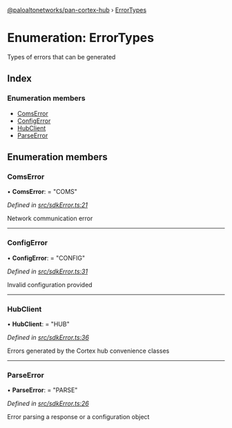 [@paloaltonetworks/pan-cortex-hub](../README.md) › [ErrorTypes](errortypes.md)

# Enumeration: ErrorTypes

Types of errors that can be generated

## Index

### Enumeration members

* [ComsError](errortypes.md#comserror)
* [ConfigError](errortypes.md#configerror)
* [HubClient](errortypes.md#hubclient)
* [ParseError](errortypes.md#parseerror)

## Enumeration members

###  ComsError

• **ComsError**: = "COMS"

*Defined in [src/sdkError.ts:21](https://github.com/xhoms/pan-cortex-hub-nodejs/blob/bb3819c/src/sdkError.ts#L21)*

Network communication error

___

###  ConfigError

• **ConfigError**: = "CONFIG"

*Defined in [src/sdkError.ts:31](https://github.com/xhoms/pan-cortex-hub-nodejs/blob/bb3819c/src/sdkError.ts#L31)*

Invalid configuration provided

___

###  HubClient

• **HubClient**: = "HUB"

*Defined in [src/sdkError.ts:36](https://github.com/xhoms/pan-cortex-hub-nodejs/blob/bb3819c/src/sdkError.ts#L36)*

Errors generated by the Cortex hub convenience classes

___

###  ParseError

• **ParseError**: = "PARSE"

*Defined in [src/sdkError.ts:26](https://github.com/xhoms/pan-cortex-hub-nodejs/blob/bb3819c/src/sdkError.ts#L26)*

Error parsing a response or a configuration object
